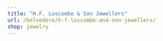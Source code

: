 ```yaml
---
title: "H.F. Luscombe & Son Jewellers"
url: /belvedere/h-f-luscombe-and-son-jewellers/
shop: jewelry
---
```

